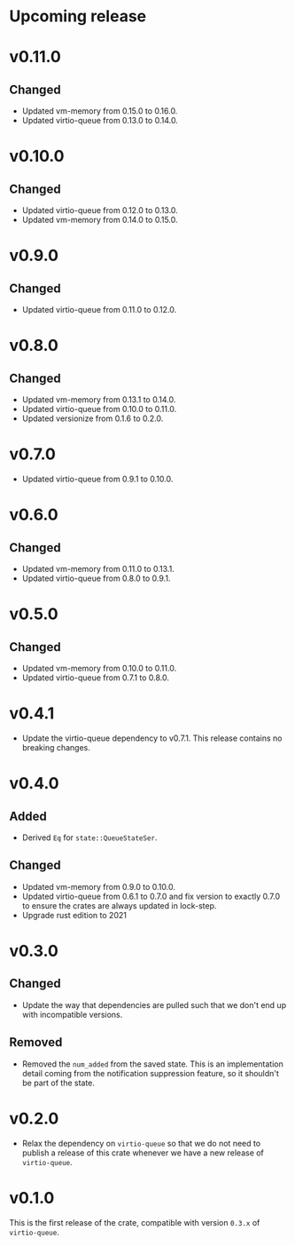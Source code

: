 # Upcoming release

# v0.11.0

## Changed

- Updated vm-memory from 0.15.0 to 0.16.0.
- Updated virtio-queue from 0.13.0 to 0.14.0.

# v0.10.0

## Changed

- Updated virtio-queue from 0.12.0 to 0.13.0.
- Updated vm-memory from 0.14.0 to 0.15.0.

# v0.9.0

## Changed

- Updated virtio-queue from 0.11.0 to 0.12.0.

# v0.8.0

## Changed

- Updated vm-memory from 0.13.1 to 0.14.0.
- Updated virtio-queue from 0.10.0 to 0.11.0.
- Updated versionize from 0.1.6 to 0.2.0.

# v0.7.0

- Updated virtio-queue from 0.9.1 to 0.10.0.

# v0.6.0

## Changed

- Updated vm-memory from 0.11.0 to 0.13.1.
- Updated virtio-queue from 0.8.0 to 0.9.1.

# v0.5.0

## Changed

- Updated vm-memory from 0.10.0 to 0.11.0.
- Updated virtio-queue from 0.7.1 to 0.8.0.

# v0.4.1
- Update the virtio-queue dependency to v0.7.1. This release contains no
  breaking changes.

# v0.4.0

## Added 

- Derived `Eq` for `state::QueueStateSer`.

## Changed
- Updated vm-memory from 0.9.0 to 0.10.0.
- Updated virtio-queue from 0.6.1 to 0.7.0 and fix version to exactly 0.7.0 to ensure the crates 
  are always updated in lock-step.
- Upgrade rust edition to 2021

# v0.3.0

## Changed
- Update the way that dependencies are pulled such that we don't end up with incompatible versions.

## Removed
- Removed the `num_added` from the saved state. This is an implementation detail coming from
  the notification suppression feature, so it shouldn't be part of the state.

# v0.2.0

- Relax the dependency on `virtio-queue` so that we do not need to publish a release of this crate
  whenever we have a new release of `virtio-queue`.

# v0.1.0

This is the first release of the crate, compatible with version `0.3.x` of `virtio-queue`.
